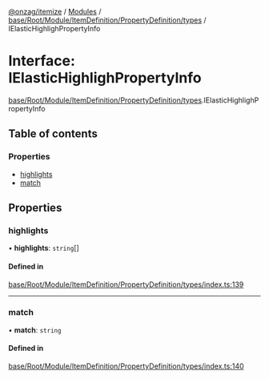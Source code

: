 [@onzag/itemize](../README.md) / [Modules](../modules.md) / [base/Root/Module/ItemDefinition/PropertyDefinition/types](../modules/base_Root_Module_ItemDefinition_PropertyDefinition_types.md) / IElasticHighlighPropertyInfo

# Interface: IElasticHighlighPropertyInfo

[base/Root/Module/ItemDefinition/PropertyDefinition/types](../modules/base_Root_Module_ItemDefinition_PropertyDefinition_types.md).IElasticHighlighPropertyInfo

## Table of contents

### Properties

- [highlights](base_Root_Module_ItemDefinition_PropertyDefinition_types.IElasticHighlighPropertyInfo.md#highlights)
- [match](base_Root_Module_ItemDefinition_PropertyDefinition_types.IElasticHighlighPropertyInfo.md#match)

## Properties

### highlights

• **highlights**: `string`[]

#### Defined in

[base/Root/Module/ItemDefinition/PropertyDefinition/types/index.ts:139](https://github.com/onzag/itemize/blob/a24376ed/base/Root/Module/ItemDefinition/PropertyDefinition/types/index.ts#L139)

___

### match

• **match**: `string`

#### Defined in

[base/Root/Module/ItemDefinition/PropertyDefinition/types/index.ts:140](https://github.com/onzag/itemize/blob/a24376ed/base/Root/Module/ItemDefinition/PropertyDefinition/types/index.ts#L140)
